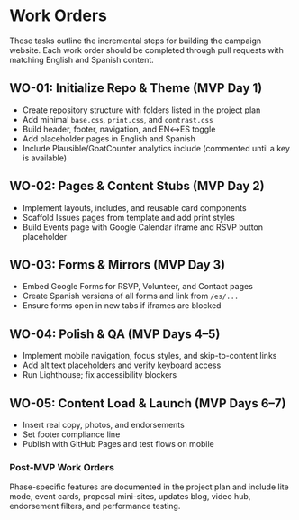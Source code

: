 # Work Orders

These tasks outline the incremental steps for building the campaign website. Each work order should be completed through pull requests with matching English and Spanish content.

## WO-01: Initialize Repo & Theme (MVP Day 1)

* Create repository structure with folders listed in the project plan
* Add minimal `base.css`, `print.css`, and `contrast.css`
* Build header, footer, navigation, and EN↔ES toggle
* Add placeholder pages in English and Spanish
* Include Plausible/GoatCounter analytics include (commented until a key is available)

## WO-02: Pages & Content Stubs (MVP Day 2)

* Implement layouts, includes, and reusable card components
* Scaffold Issues pages from template and add print styles
* Build Events page with Google Calendar iframe and RSVP button placeholder

## WO-03: Forms & Mirrors (MVP Day 3)

* Embed Google Forms for RSVP, Volunteer, and Contact pages
* Create Spanish versions of all forms and link from `/es/...`
* Ensure forms open in new tabs if iframes are blocked

## WO-04: Polish & QA (MVP Days 4–5)

* Implement mobile navigation, focus styles, and skip-to-content links
* Add alt text placeholders and verify keyboard access
* Run Lighthouse; fix accessibility blockers

## WO-05: Content Load & Launch (MVP Days 6–7)

* Insert real copy, photos, and endorsements
* Set footer compliance line
* Publish with GitHub Pages and test flows on mobile

### Post-MVP Work Orders

Phase-specific features are documented in the project plan and include lite mode, event cards, proposal mini-sites, updates blog, video hub, endorsement filters, and performance testing.

